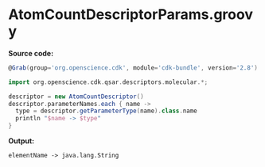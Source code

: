# AtomCountDescriptorParams.groovy
**Source code:**
```groovy
@Grab(group='org.openscience.cdk', module='cdk-bundle', version='2.8')

import org.openscience.cdk.qsar.descriptors.molecular.*;

descriptor = new AtomCountDescriptor()
descriptor.parameterNames.each { name ->
  type = descriptor.getParameterType(name).class.name
  println "$name -> $type"
}
```
**Output:**
```plain
elementName -> java.lang.String
```
